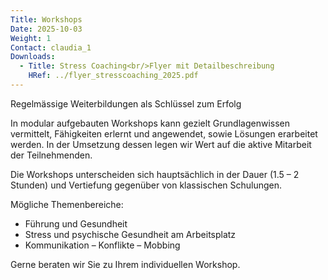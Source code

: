 ```yaml
---
Title: Workshops
Date: 2025-10-03
Weight: 1
Contact: claudia_1
Downloads:
  - Title: Stress Coaching<br/>Flyer mit Detailbeschreibung
    HRef: ../flyer_stresscoaching_2025.pdf
---
```

Regelmässige Weiterbildungen als Schlüssel zum Erfolg 

In modular aufgebauten Workshops kann gezielt Grundlagenwissen vermittelt, Fähigkeiten erlernt und angewendet, sowie Lösungen erarbeitet werden. In der Umsetzung dessen legen wir Wert auf die aktive Mitarbeit der Teilnehmenden. 

Die Workshops unterscheiden sich hauptsächlich in der Dauer (1.5 – 2 Stunden) und Vertiefung gegenüber von klassischen Schulungen. 

Mögliche Themenbereiche:
- Führung und Gesundheit 
- Stress und psychische Gesundheit am Arbeitsplatz 
- Kommunikation – Konflikte – Mobbing

Gerne beraten wir Sie zu Ihrem individuellen Workshop.
